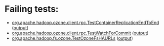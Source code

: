 # Failing tests: 

 * [org.apache.hadoop.ozone.client.rpc.TestContainerReplicationEndToEnd](/tmp/log/trunk/trunk-nightly-20190923-extra-pvkvv/integration/workdir/hadoop-ozone/integration-test/org.apache.hadoop.ozone.client.rpc.TestContainerReplicationEndToEnd.txt) ([output](/tmp/log/trunk/trunk-nightly-20190923-extra-pvkvv/integration/workdir/hadoop-ozone/integration-test/org.apache.hadoop.ozone.client.rpc.TestContainerReplicationEndToEnd-output.txt/))
 * [org.apache.hadoop.ozone.client.rpc.TestWatchForCommit](/tmp/log/trunk/trunk-nightly-20190923-extra-pvkvv/integration/workdir/hadoop-ozone/integration-test/org.apache.hadoop.ozone.client.rpc.TestWatchForCommit.txt) ([output](/tmp/log/trunk/trunk-nightly-20190923-extra-pvkvv/integration/workdir/hadoop-ozone/integration-test/org.apache.hadoop.ozone.client.rpc.TestWatchForCommit-output.txt/))
 * [org.apache.hadoop.fs.ozone.TestOzoneFsHAURLs](/tmp/log/trunk/trunk-nightly-20190923-extra-pvkvv/integration/workdir/hadoop-ozone/ozonefs/org.apache.hadoop.fs.ozone.TestOzoneFsHAURLs.txt) ([output](/tmp/log/trunk/trunk-nightly-20190923-extra-pvkvv/integration/workdir/hadoop-ozone/ozonefs/org.apache.hadoop.fs.ozone.TestOzoneFsHAURLs-output.txt/))

